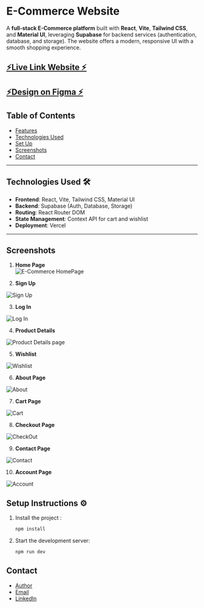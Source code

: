 
# E-Commerce Website

A **full-stack E-Commerce platform** built with **React**, **Vite**, **Tailwind CSS**, and **Material UI**, leveraging **Supabase** for backend services (authentication, database, and storage). The website offers a modern, responsive UI with a smooth shopping experience.



## [⚡️Live Link Website ⚡️](https://project-e-commerce-app.netlify.app/)


## [⚡️Design on Figma ⚡️](https://www.figma.com/file/yn2DFQJla0UiSMvomFsqwT/E-Commerce-Website-%D9%90Almdrasa?type=design&mode=design&t=fqPRRAQH5lDJGmoY-0)



## Table of Contents

- [Features](#features)
- [Technologies Used](#technologies-used)
- [Set Up](#set-up)
- [Screenshots](#screenshots)
- [Contact](#contact)

---

##  Technologies Used 🛠

- **Frontend**: React, Vite, Tailwind CSS, Material UI  
- **Backend**: Supabase (Auth, Database, Storage)  
- **Routing**: React Router DOM  
- **State Management**: Context API for cart and wishlist  
- **Deployment**: Vercel 

---

## Screenshots

1. **Home Page**  
   <img  src="public\Screenshots\Full HomePage.jpg" alt="E-Commerce HomePage">

2. **Sign Up**  
<img  src="public\Screenshots\Sign Up.jpg" alt="Sign Up">

3. **Log In**  
  <img  src="public/Screenshots/Log In.jpg" alt="Log In">


4. **Product Details**  
  <img  src="public/Screenshots/Product Details page.jpg" alt="Product Details page">


5. **Wishlist**  
  <img  src="public/Screenshots/Wishlist.jpg" alt="Wishlist">


6. **About Page**  
  <img  src="public/Screenshots/About.jpg" alt="About">


7. **Cart Page**  
  <img  src="public/Screenshots/Cart.jpg" alt="Cart">


8. **Checkout Page**  
  <img  src="public/Screenshots/CheckOut.jpg" alt="CheckOut">


9. **Contact Page**  
  <img  src="public/Screenshots/Contact.jpg" alt="Contact">


10. **Account Page**  
  <img  src="public/Screenshots/Account.jpg" alt="Account">


##  Setup Instructions ⚙️



1. Install the project :

   ```bash
   npm install
   ```

2. Start the development server:
   ```bash
   npm run dev
   ```


## Contact

- [Author](https://github.com/Ah-Fayyad/)
- [Email](ahfayyad.m@gmail.com)
- [LinkedIn](https://www.linkedin.com/in/ahmed-fayyad-97a727265?trk=contact-info)